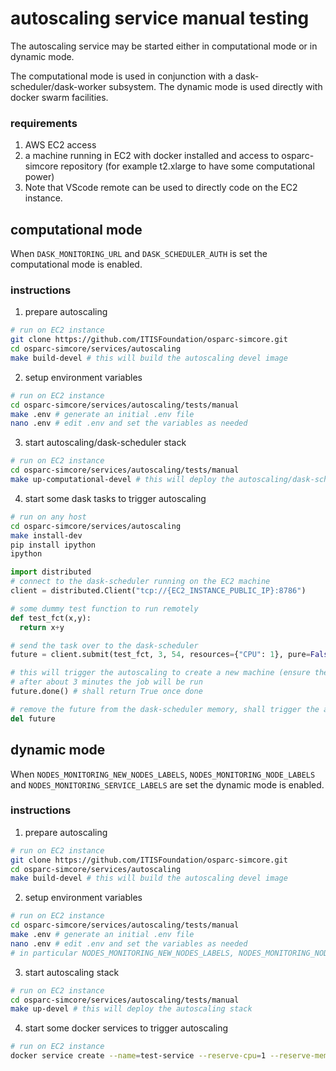 # autoscaling service manual testing

The autoscaling service may be started either in computational mode or in dynamic mode.

The computational mode is used in conjunction with a dask-scheduler/dask-worker subsystem.
The dynamic mode is used directly with docker swarm facilities.

### requirements

1. AWS EC2 access
2. a machine running in EC2 with docker installed and access to osparc-simcore repository (for example t2.xlarge to have some computational power)
3. Note that VScode remote can be used to directly code on the EC2 instance.


## computational mode

When ```DASK_MONITORING_URL``` and ```DASK_SCHEDULER_AUTH``` is set the computational mode is enabled.


### instructions

1. prepare autoscaling

```bash
# run on EC2 instance
git clone https://github.com/ITISFoundation/osparc-simcore.git
cd osparc-simcore/services/autoscaling
make build-devel # this will build the autoscaling devel image
```

2. setup environment variables
```bash
# run on EC2 instance
cd osparc-simcore/services/autoscaling/tests/manual
make .env # generate an initial .env file
nano .env # edit .env and set the variables as needed
```

3. start autoscaling/dask-scheduler stack
```bash
# run on EC2 instance
cd osparc-simcore/services/autoscaling/tests/manual
make up-computational-devel # this will deploy the autoscaling/dask-scheduler/worker stack
```

4. start some dask tasks to trigger autoscaling
```bash
# run on any host
cd osparc-simcore/services/autoscaling
make install-dev
pip install ipython
ipython
```
```python
import distributed
# connect to the dask-scheduler running on the EC2 machine
client = distributed.Client("tcp://{EC2_INSTANCE_PUBLIC_IP}:8786")

# some dummy test function to run remotely
def test_fct(x,y):
  return x+y

# send the task over to the dask-scheduler
future = client.submit(test_fct, 3, 54, resources={"CPU": 1}, pure=False)

# this will trigger the autoscaling to create a new machine (ensure the EC2_INSTANCES_ALLOWED_TYPES variable allows for machines capable of running the job with the wanted resources)
# after about 3 minutes the job will be run
future.done() # shall return True once done

# remove the future from the dask-scheduler memory, shall trigger the autoscaling service to remove the created machine
del future
```


## dynamic mode

When ```NODES_MONITORING_NEW_NODES_LABELS```, ```NODES_MONITORING_NODE_LABELS``` and ```NODES_MONITORING_SERVICE_LABELS``` are set the dynamic mode is enabled.

### instructions

1. prepare autoscaling

```bash
# run on EC2 instance
git clone https://github.com/ITISFoundation/osparc-simcore.git
cd osparc-simcore/services/autoscaling
make build-devel # this will build the autoscaling devel image
```

2. setup environment variables
```bash
# run on EC2 instance
cd osparc-simcore/services/autoscaling/tests/manual
make .env # generate an initial .env file
nano .env # edit .env and set the variables as needed
# in particular NODES_MONITORING_NEW_NODES_LABELS, NODES_MONITORING_NODE_LABELS, NODES_MONITORING_SERVICE_LABELS must be activated
```

3. start autoscaling stack
```bash
# run on EC2 instance
cd osparc-simcore/services/autoscaling/tests/manual
make up-devel # this will deploy the autoscaling stack
```

4. start some docker services to trigger autoscaling
```bash
# run on EC2 instance
docker service create --name=test-service --reserve-cpu=1 --reserve-memory=1GiB --constraint=node.labels.testing.monitored-node==true --label=testing.monitored-service=true --container-label=io.simcore.runtime.user-id=99 --container-label=io.simcore.runtime.project-id='5054a589-3ba4-46c3-829d-2e3d1a6a043f' --container-label=io.simcore.runtime.node-id='a054a589-3ba4-46c3-829d-2e3d1a6a043a' --container-label=io.simcore.runtime.product-name=theproduct --container-label=io.simcore.runtime.simcore-user-agent=theagent --container-label=io.simcore.runtime.swarm-stack-name=thestack --container-label=io.simcore.runtime.memory-limit=1GB --container-label=io.simcore.runtime.cpu-limit=1 redis # will create a redis service reserving 4 CPUs and 1GiB of RAM
```
